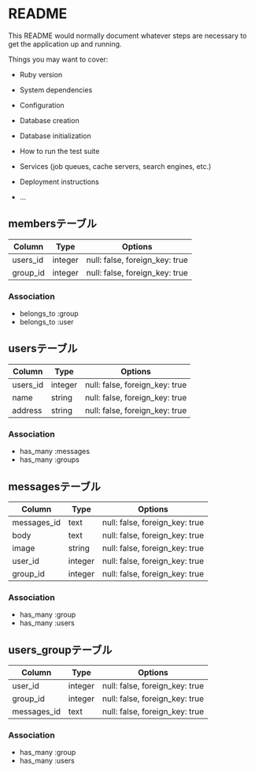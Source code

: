 # README

This README would normally document whatever steps are necessary to get the
application up and running.

Things you may want to cover:

* Ruby version

* System dependencies

* Configuration

* Database creation

* Database initialization

* How to run the test suite

* Services (job queues, cache servers, search engines, etc.)

* Deployment instructions

* ...


## membersテーブル

|Column|Type|Options|
|------|----|-------|
|users_id|integer|null: false, foreign_key: true|
|group_id|integer|null: false, foreign_key: true|

### Association
- belongs_to :group
- belongs_to :user

## usersテーブル

|Column|Type|Options|
|------|----|-------|
|users_id|integer|null: false, foreign_key: true|
|name|string|null: false, foreign_key: true|
|address|string|null: false, foreign_key: true|

### Association
- has_many :messages
- has_many :groups

## messagesテーブル

|Column|Type|Options|
|------|----|-------|
|messages_id|text|null: false, foreign_key: true|
|body|text|null: false, foreign_key: true|
|image|string|null: false, foreign_key: true|
|user_id|integer|null: false, foreign_key: true|
|group_id|integer|null: false, foreign_key: true|

### Association
- has_many :group
- has_many :users

## users_groupテーブル

|Column|Type|Options|
|------|----|-------|
|user_id|integer|null: false, foreign_key: true|
|group_id|integer|null: false, foreign_key: true|
|messages_id|text|null: false, foreign_key: true|

### Association
- has_many :group
- has_many :users
